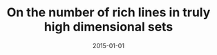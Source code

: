 ---
title: "On the number of rich lines in truly high dimensional sets"
collection: publications
category: publications
permalink: /publication/2015-01-01-On-the-number-of-rich-lines-in-truly-high-dimensional-sets
date: 2015-01-01
venue: '31st International Symposium on Computational Geometry (SoCG)'
paperurl: 'https://arxiv.org/abs/1412.1060'
citation: ' Zeev Dvir,  Sivakanth Gopi, &quot;On the number of rich lines in truly high dimensional sets.&quot; 31st International Symposium on Computational Geometry (SoCG), 2015.'
---